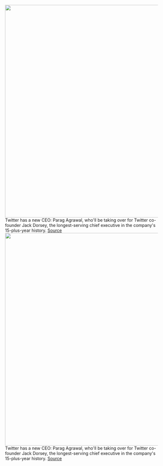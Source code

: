 <img src='https://cdn.vox-cdn.com/thumbor/ssOLOAEslejhH1o0Ggd0_KCQKuI=/0x0:2040x1360/1200x800/filters:focal(857x517:1183x843)/cdn.vox-cdn.com/uploads/chorus_image/image/70207097/acastro_211129_4896_0001.0.jpg' width='700px' /><br/>
Twitter has a new CEO: Parag Agrawal, who'll be taking over for Twitter co-founder Jack Dorsey, the longest-serving chief executive in the company's 15-plus-year history.
<a href='https://www.theverge.com/2021/11/29/22808756/twitter-ceo-parag-agrawal-jack-dorsey-bluesky-moderation'> Source <a/><img src='https://cdn.vox-cdn.com/thumbor/ssOLOAEslejhH1o0Ggd0_KCQKuI=/0x0:2040x1360/1200x800/filters:focal(857x517:1183x843)/cdn.vox-cdn.com/uploads/chorus_image/image/70207097/acastro_211129_4896_0001.0.jpg' width='700px' /><br/>
Twitter has a new CEO: Parag Agrawal, who'll be taking over for Twitter co-founder Jack Dorsey, the longest-serving chief executive in the company's 15-plus-year history.
<a href='https://www.theverge.com/2021/11/29/22808756/twitter-ceo-parag-agrawal-jack-dorsey-bluesky-moderation'> Source <a/>